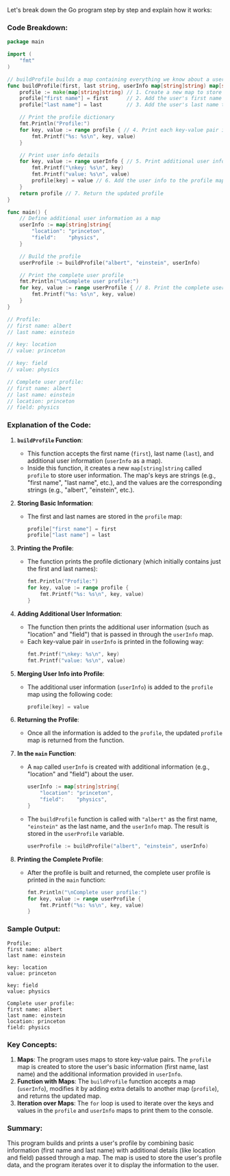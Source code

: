 Let's break down the Go program step by step and explain how it works:

### Code Breakdown:

```go
package main

import (
	"fmt"
)

// buildProfile builds a map containing everything we know about a user.
func buildProfile(first, last string, userInfo map[string]string) map[string]string {
	profile := make(map[string]string) // 1. Create a new map to store the user's profile
	profile["first name"] = first      // 2. Add the user's first name to the profile
	profile["last name"] = last        // 3. Add the user's last name to the profile

	// Print the profile dictionary
	fmt.Println("Profile:")
	for key, value := range profile { // 4. Print each key-value pair in the profile
		fmt.Printf("%s: %s\n", key, value)
	}

	// Print user info details
	for key, value := range userInfo { // 5. Print additional user information
		fmt.Printf("\nkey: %s\n", key)
		fmt.Printf("value: %s\n", value)
		profile[key] = value // 6. Add the user info to the profile map
	}
	return profile // 7. Return the updated profile
}

func main() {
	// Define additional user information as a map
	userInfo := map[string]string{
		"location": "princeton",
		"field":    "physics",
	}

	// Build the profile
	userProfile := buildProfile("albert", "einstein", userInfo)

	// Print the complete user profile
	fmt.Println("\nComplete user profile:")
	for key, value := range userProfile { // 8. Print the complete user profile
		fmt.Printf("%s: %s\n", key, value)
	}
}

// Profile:
// first name: albert
// last name: einstein

// key: location
// value: princeton

// key: field
// value: physics

// Complete user profile:
// first name: albert
// last name: einstein
// location: princeton
// field: physics
```

### Explanation of the Code:

1. **`buildProfile` Function**:
   - This function accepts the first name (`first`), last name (`last`), and additional user information (`userInfo` as a map).
   - Inside this function, it creates a new `map[string]string` called `profile` to store user information. The map's keys are strings (e.g., "first name", "last name", etc.), and the values are the corresponding strings (e.g., "albert", "einstein", etc.).

2. **Storing Basic Information**:
   - The first and last names are stored in the `profile` map:
     ```go
     profile["first name"] = first
     profile["last name"] = last
     ```

3. **Printing the Profile**:
   - The function prints the profile dictionary (which initially contains just the first and last names):
     ```go
     fmt.Println("Profile:")
     for key, value := range profile {
         fmt.Printf("%s: %s\n", key, value)
     }
     ```

4. **Adding Additional User Information**:
   - The function then prints the additional user information (such as "location" and "field") that is passed in through the `userInfo` map.
   - Each key-value pair in `userInfo` is printed in the following way:
     ```go
     fmt.Printf("\nkey: %s\n", key)
     fmt.Printf("value: %s\n", value)
     ```

5. **Merging User Info into Profile**:
   - The additional user information (`userInfo`) is added to the `profile` map using the following code:
     ```go
     profile[key] = value
     ```

6. **Returning the Profile**:
   - Once all the information is added to the `profile`, the updated `profile` map is returned from the function.

7. **In the `main` Function**:
   - A `map` called `userInfo` is created with additional information (e.g., "location" and "field") about the user.
     ```go
     userInfo := map[string]string{
         "location": "princeton",
         "field":    "physics",
     }
     ```

   - The `buildProfile` function is called with `"albert"` as the first name, `"einstein"` as the last name, and the `userInfo` map. The result is stored in the `userProfile` variable.
     ```go
     userProfile := buildProfile("albert", "einstein", userInfo)
     ```

8. **Printing the Complete Profile**:
   - After the profile is built and returned, the complete user profile is printed in the `main` function:
     ```go
     fmt.Println("\nComplete user profile:")
     for key, value := range userProfile {
         fmt.Printf("%s: %s\n", key, value)
     }
     ```

### Sample Output:

```
Profile:
first name: albert
last name: einstein

key: location
value: princeton

key: field
value: physics

Complete user profile:
first name: albert
last name: einstein
location: princeton
field: physics
```

### Key Concepts:

1. **Maps**: The program uses maps to store key-value pairs. The `profile` map is created to store the user's basic information (first name, last name) and the additional information provided in `userInfo`.
2. **Function with Maps**: The `buildProfile` function accepts a map (`userInfo`), modifies it by adding extra details to another map (`profile`), and returns the updated map.
3. **Iteration over Maps**: The `for` loop is used to iterate over the keys and values in the `profile` and `userInfo` maps to print them to the console.

### Summary:
This program builds and prints a user's profile by combining basic information (first name and last name) with additional details (like location and field) passed through a map. The map is used to store the user's profile data, and the program iterates over it to display the information to the user.